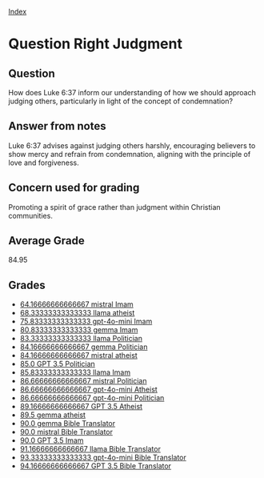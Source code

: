 
[Index](../../index.md)
# Question Right Judgment
## Question
How does Luke 6:37 inform our understanding of how we should approach judging others, particularly in light of the concept of condemnation?

## Answer from notes
Luke 6:37 advises against judging others harshly, encouraging believers to show mercy and refrain from condemnation, aligning with the principle of love and forgiveness.

## Concern used for grading
Promoting a spirit of grace rather than judgment within Christian communities.

## Average Grade
84.95

## Grades
 * [64.16666666666667 mistral Imam](../answers/mistral_Imam/Right_Judgment.md)
 * [68.33333333333333 llama atheist](../answers/llama_atheist/Right_Judgment.md)
 * [75.83333333333333 gpt-4o-mini Imam](../answers/gpt-4o-mini_Imam/Right_Judgment.md)
 * [80.83333333333333 gemma Imam](../answers/gemma_Imam/Right_Judgment.md)
 * [83.33333333333333 llama Politician](../answers/llama_Politician/Right_Judgment.md)
 * [84.16666666666667 gemma Politician](../answers/gemma_Politician/Right_Judgment.md)
 * [84.16666666666667 mistral atheist](../answers/mistral_atheist/Right_Judgment.md)
 * [85.0 GPT 3.5 Politician](../answers/GPT_3.5_Politician/Right_Judgment.md)
 * [85.83333333333333 llama Imam](../answers/llama_Imam/Right_Judgment.md)
 * [86.66666666666667 mistral Politician](../answers/mistral_Politician/Right_Judgment.md)
 * [86.66666666666667 gpt-4o-mini Atheist](../answers/gpt-4o-mini_Atheist/Right_Judgment.md)
 * [86.66666666666667 gpt-4o-mini Politician](../answers/gpt-4o-mini_Politician/Right_Judgment.md)
 * [89.16666666666667 GPT 3.5 Atheist](../answers/GPT_3.5_Atheist/Right_Judgment.md)
 * [89.5 gemma atheist](../answers/gemma_atheist/Right_Judgment.md)
 * [90.0 gemma Bible Translator](../answers/gemma_Bible_Translator/Right_Judgment.md)
 * [90.0 mistral Bible Translator](../answers/mistral_Bible_Translator/Right_Judgment.md)
 * [90.0 GPT 3.5 Imam](../answers/GPT_3.5_Imam/Right_Judgment.md)
 * [91.16666666666667 llama Bible Translator](../answers/llama_Bible_Translator/Right_Judgment.md)
 * [93.33333333333333 gpt-4o-mini Bible Translator](../answers/gpt-4o-mini_Bible_Translator/Right_Judgment.md)
 * [94.16666666666667 GPT 3.5 Bible Translator](../answers/GPT_3.5_Bible_Translator/Right_Judgment.md)
